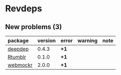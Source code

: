 # Revdeps

## New problems (3)

|package  |version |error  |warning |note |
|:--------|:-------|:------|:-------|:----|
|[deepdep](problems.md#deepdep)|0.4.3   |__+1__ |        |     |
|[Rtumblr](problems.md#rtumblr)|0.1.0   |__+1__ |        |     |
|[webmockr](problems.md#webmockr)|2.0.0   |__+1__ |        |     |

